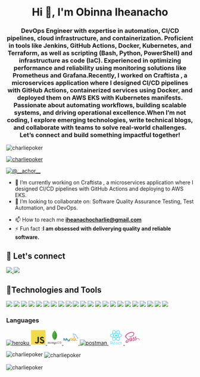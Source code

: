 <h1 align="center">Hi 👋, I'm Obinna Iheanacho</h1>
<h3 align="center">DevOps Engineer with expertise in automation, CI/CD pipelines, cloud infrastructure, and containerization. Proficient in tools like Jenkins, GitHub Actions, Docker, Kubernetes, and Terraform, as well as scripting (Bash, Python, PowerShell) and infrastructure as code (IaC). Experienced in optimizing performance and reliability using monitoring solutions like Prometheus and Grafana.Recently, I worked on Craftista , a microservices application where I designed CI/CD pipelines with GitHub Actions, containerized services using Docker, and deployed them on AWS EKS with Kubernetes manifests. Passionate about automating workflows, building scalable systems, and driving operational excellence.When I’m not coding, I explore emerging technologies, write technical blogs, and collaborate with teams to solve real-world challenges. Let’s connect and build something impactful together!</h3>

<p align="left"> <img src="https://komarev.com/ghpvc/?username=charliepoker&label=Profile%20views&color=0e75b6&style=flat" alt="charliepoker" /> </p>

<p align="left"> <a href="https://github.com/ryo-ma/github-profile-trophy"><img src="https://github-profile-trophy.vercel.app/?username=charliepoker" alt="charliepoker" /></a> </p>

<p align="left"> <a href="https://twitter.com/@__achor__" target="blank"><img src="https://img.shields.io/twitter/follow/@__achor__?logo=twitter&style=for-the-badge" alt="@__achor__" /></a> </p>

- 🌱 I’m currently working on Craftista , a microservices application where I designed CI/CD pipelines with GitHub Actions and deploying to AWS EKS.
- 👯 I’m looking to collaborate on: Software Quality Assurance Testing, Test Automation, and DevOps.
<!-- - 💬 Ask me about **html,css,bootstrap,javascript,react,nodejs,mongoDB,mySql,postgres,java,springboot,** -->
- 📫 How to reach me **iheanachocharlie@gmail.com**
- ⚡ Fun fact :**I am obsessed with deliverying quality and reliable software.**

## 🤝 Let's connect
<a href="https://www.linkedin.com/in/obinna-iheanacho/"><img src="https://img.shields.io/badge/linkedin-%230077B5.svg?&style=for-the-badge&logo=linkedin&logoColor=white" height=25> </a>
 <a href="mailto:iheanachocharlie@gmail.com@gmail.com"><img src="https://img.shields.io/badge/gmail-%EA4225.svg?&style=for-the-badge&logo=gmail&logoColor=red" height=25></a>
</p>



## 🔧Technologies and Tools
![](https://img.shields.io/badge/Cloud-AWS-informational?style=flat&logo=amazon-aws&logoColor=white&color=2bbc8a)
![](https://img.shields.io/badge/IAC-AWSCloudFormation-informational?style=flat&logo=amazon-aws&logoColor=white&color=2bbc8a)
![](https://img.shields.io/badge/Code-NodeJS-informational?style=flat&logo=node.js&logoColor=white&color=2bbc8a)
![](https://img.shields.io/badge/Code-ExpressJS-informational?style=flat&logo=express&logoColor=white&color=2bbc8a)
![](https://img.shields.io/badge/Metric_Dashboard-Grafana-informational?style=flat&logo=grafana&logoColor=white&color=2bbc8a)
![](https://img.shields.io/badge/VCS-Git-informational?style=flat&logo=git&logoColor=white&color=2bbc8a)
![](https://img.shields.io/badge/Code-VanillaJS-informational?style=flat&logo=javascript&logoColor=white&color=2bbc8a)
![](https://img.shields.io/badge/Hub-Github-informational?style=flat&logo=github&logoColor=white&color=2bbc8a)
![](https://img.shields.io/badge/OS-Linux-informational?style=flat&logo=linux&logoColor=white&color=2bbc8a)
![](https://img.shields.io/badge/Reverse_Proxy/Web_Server-Nginx-informational?style=flat&logo=nginx&logoColor=white&color=2bbc8a)
![](https://img.shields.io/badge/Reverse_Proxy/Web_Server-Apache-informational?style=flat&logo=apache&logoColor=white&color=2bbc8a)
![](https://img.shields.io/badge/Container_Runtime-Docker-informational?style=flat&logo=docker&logoColor=white&color=2bbc8a)
![](https://img.shields.io/badge/Shell-Bash-informational?style=flat&logo=gnu-bash&logoColor=white&color=2bbc8a)
![](https://img.shields.io/badge/IaC-Terraform-informational?style=flat&logo=terraform&logoColor=white&color=2bbc8a)
![](https://img.shields.io/badge/CI/CD-Jenkins,ArgoCD-informational?style=flat&logo=jenkins&logoColor=white&color=2bbc8a)
![](https://img.shields.io/badge/CI/CD-CircleCI-informational?style=flat&logo=circleci&logoColor=white&color=2bbc8a)
![](https://img.shields.io/badge/Configuration_Management-Ansible-informational?style=flat&logo=ansible&logoColor=white&color=2bbc8a)
![](https://img.shields.io/badge/Code-Python-informational?style=flat&logo=python&logoColor=white&color=2bbc8a)
![](https://img.shields.io/badge/Monitoring-Prometheus-informational?style=flat&logo=prometheus&logoColor=white&color=2bbc8a)
![](https://img.shields.io/badge/Cloud-GCP-informational?style=flat&logo=google-cloud&logoColor=white&color=2bbc8a)
![](https://img.shields.io/badge/Ordchestration_Tool-Kubernetes-informational?style=flat&logo=kubernetes&logoColor=white&color=2bbc8a)
![](https://img.shields.io/badge/Linux-Ubuntu-informational?style=flat&logo=ubuntu&logoColor=white&color=2bbc8a)

<h3 align="left">Languages</h3>
<p align="left"> <a href="https://heroku.com" target="_blank"> <img src="https://www.vectorlogo.zone/logos/heroku/heroku-icon.svg" alt="heroku" width="40" height="40"/> </a> <a href="https://developer.mozilla.org/en-US/docs/Web/JavaScript" target="_blank"> <img src="https://raw.githubusercontent.com/devicons/devicon/master/icons/javascript/javascript-original.svg" alt="javascript" width="40" height="40"/> </a> <a href="https://www.mongodb.com/" target="_blank"> <img src="https://raw.githubusercontent.com/devicons/devicon/master/icons/mongodb/mongodb-original-wordmark.svg" alt="mongodb" width="40" height="40"/> </a> <a href="https://www.mysql.com/" target="_blank"> <img src="https://raw.githubusercontent.com/devicons/devicon/master/icons/mysql/mysql-original-wordmark.svg" alt="mysql" width="40" height="40"/> </a> <a href="https://postman.com" target="_blank"> <img src="https://www.vectorlogo.zone/logos/getpostman/getpostman-icon.svg" alt="postman" width="40" height="40"/> </a> <a href="https://reactjs.org/" target="_blank"> <img src="https://raw.githubusercontent.com/devicons/devicon/master/icons/react/react-original-wordmark.svg" alt="react" width="40" height="40"/> </a> <a href="https://sass-lang.com" target="_blank"> <img src="https://raw.githubusercontent.com/devicons/devicon/master/icons/sass/sass-original.svg" alt="sass" width="40" height="40"/> </a> </p>

<p><img align="left" src="https://github-readme-stats.vercel.app/api/top-langs?username=charliepoker&show_icons=true&locale=en&layout=compact" alt="charliepoker" /></p>

<p>&nbsp;<img align="center" src="https://github-readme-stats.vercel.app/api?username=charliepoker&show_icons=true&locale=en" alt="charliepoker" /></p>

<p><img align="center" src="https://github-readme-streak-stats.herokuapp.com/?user=charliepoker&" alt="charliepoker" /></p>
